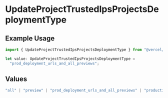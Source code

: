 # UpdateProjectTrustedIpsProjectsDeploymentType

## Example Usage

```typescript
import { UpdateProjectTrustedIpsProjectsDeploymentType } from "@vercel/sdk/models/updateprojectop.js";

let value: UpdateProjectTrustedIpsProjectsDeploymentType =
  "prod_deployment_urls_and_all_previews";
```

## Values

```typescript
"all" | "preview" | "prod_deployment_urls_and_all_previews" | "production"
```